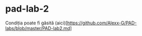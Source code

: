 # pad-lab-2
Condiția poate fi găsită (aici)[https://github.com/Alexx-G/PAD-labs/blob/master/PAD-lab2.md]